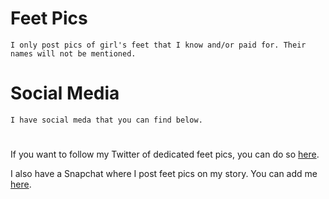 # Feet Pics
	I only post pics of girl's feet that I know and/or paid for. Their names will not be mentioned.
    
# Social Media
    I have social meda that you can find below.
#

If you want to follow my Twitter of dedicated feet pics, you can do so <a href="https://twitter.com/TFeeetz">here</a>.


I also have a Snapchat where I post feet pics on my story. You can add me <a href="https://www.snapchat.com/add/skrtburt">here</a>.

